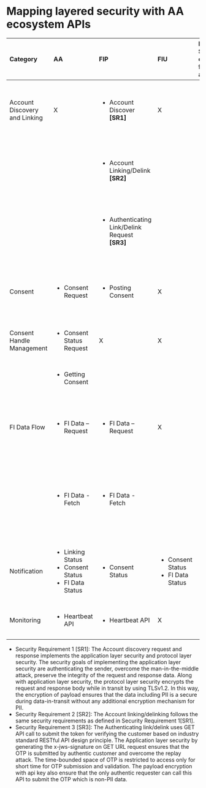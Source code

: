 # Mapping layered security with AA ecosystem APIs

<table>
  <thead>
    <tr>
      <th style="text-align:left"><b>Category</b>
      </th>
      <th style="text-align:left"><b>AA</b>
      </th>
      <th style="text-align:left"><b>FIP</b>
      </th>
      <th style="text-align:left"><b>FIU</b>
      </th>
      <th style="text-align:left"><b>Layered Security consideration for Request and Response</b>
      </th>
    </tr>
  </thead>
  <tbody>
    <tr>
      <td style="text-align:left">Account Discovery and Linking</td>
      <td style="text-align:left">&#x3A7;</td>
      <td style="text-align:left">
        <ul>
          <li>Account Discover <b>[SR1]</b>
          </li>
        </ul>
      </td>
      <td style="text-align:left">&#x3A7;</td>
      <td style="text-align:left">
        <ul>
          <li>Application Layer Security</li>
          <li>Protocol Layer Security</li>
        </ul>
      </td>
    </tr>
    <tr>
      <td style="text-align:left"></td>
      <td style="text-align:left"></td>
      <td style="text-align:left">
        <ul>
          <li>Account Linking/Delink <b>[SR2]</b>
          </li>
        </ul>
      </td>
      <td style="text-align:left"></td>
      <td style="text-align:left">
        <ul>
          <li>Application Layer Security</li>
          <li>Protocol Layer Security</li>
        </ul>
      </td>
    </tr>
    <tr>
      <td style="text-align:left"></td>
      <td style="text-align:left"></td>
      <td style="text-align:left">
        <ul>
          <li>Authenticating Link/Delink Request <b>[SR3]</b>
          </li>
        </ul>
      </td>
      <td style="text-align:left"></td>
      <td style="text-align:left">
        <ul>
          <li>Application Layer Security</li>
          <li>Protocol Layer Security</li>
        </ul>
      </td>
    </tr>
    <tr>
      <td style="text-align:left">Consent</td>
      <td style="text-align:left">
        <ul>
          <li>Consent Request</li>
        </ul>
      </td>
      <td style="text-align:left">
        <ul>
          <li>Posting Consent</li>
        </ul>
      </td>
      <td style="text-align:left">&#x3A7;</td>
      <td style="text-align:left">
        <ul>
          <li>Application Layer Security</li>
          <li>Protocol Layer Security</li>
        </ul>
      </td>
    </tr>
    <tr>
      <td style="text-align:left">Consent Handle Management</td>
      <td style="text-align:left">
        <ul>
          <li>Consent Status Request</li>
        </ul>
      </td>
      <td style="text-align:left">&#x3A7;</td>
      <td style="text-align:left">&#x3A7;</td>
      <td style="text-align:left">
        <ul>
          <li>Application Layer Security</li>
        </ul>
      </td>
    </tr>
    <tr>
      <td style="text-align:left"></td>
      <td style="text-align:left">
        <ul>
          <li>Getting Consent</li>
        </ul>
      </td>
      <td style="text-align:left"></td>
      <td style="text-align:left"></td>
      <td style="text-align:left">
        <ul>
          <li>Application Layer Security</li>
        </ul>
      </td>
    </tr>
    <tr>
      <td style="text-align:left">FI Data Flow</td>
      <td style="text-align:left">
        <ul>
          <li>FI Data &#x2013; Request</li>
        </ul>
      </td>
      <td style="text-align:left">
        <ul>
          <li>FI Data &#x2013; Request</li>
        </ul>
      </td>
      <td style="text-align:left">&#x3A7;</td>
      <td style="text-align:left">
        <ul>
          <li>Application Layer Security</li>
          <li>Protocol Layer Security</li>
        </ul>
      </td>
    </tr>
    <tr>
      <td style="text-align:left"></td>
      <td style="text-align:left">
        <ul>
          <li>FI Data - Fetch</li>
        </ul>
      </td>
      <td style="text-align:left">
        <ul>
          <li>FI Data - Fetch</li>
        </ul>
      </td>
      <td style="text-align:left"></td>
      <td style="text-align:left">
        <ul>
          <li>Business Layer Security</li>
          <li>Application Layer Security</li>
          <li>Protocol Layer Security</li>
        </ul>
      </td>
    </tr>
    <tr>
      <td style="text-align:left">Notification</td>
      <td style="text-align:left">
        <ul>
          <li>Linking Status</li>
          <li>Consent Status</li>
          <li>FI Data Status</li>
        </ul>
      </td>
      <td style="text-align:left">
        <ul>
          <li>Consent Status</li>
        </ul>
      </td>
      <td style="text-align:left">
        <ul>
          <li>Consent Status</li>
          <li>FI Data Status</li>
        </ul>
      </td>
      <td style="text-align:left">
        <ul>
          <li>Application Layer Security</li>
          <li>Protocol Layer Security</li>
        </ul>
      </td>
    </tr>
    <tr>
      <td style="text-align:left">Monitoring</td>
      <td style="text-align:left">
        <ul>
          <li>Heartbeat API</li>
        </ul>
      </td>
      <td style="text-align:left">
        <ul>
          <li>Heartbeat API</li>
        </ul>
      </td>
      <td style="text-align:left">&#x3A7;</td>
      <td style="text-align:left">
        <ul>
          <li>Application Layer Security</li>
        </ul>
      </td>
    </tr>
  </tbody>
</table>

* Security Requirement 1 \[SR1\]: The Account discovery request and response implements the application layer security and protocol layer security. The security goals of implementing the application layer security are authenticating the sender, overcome the man-in-the-middle attack, preserve the integrity of the request and response data. Along with application layer security, the protocol layer security encrypts the request and response body while in transit by using TLSv1.2. In this way, the encryption of payload ensures that the data including PII is a secure during data-in-transit without any additional encryption mechanism for PII.
* Security Requirement 2 \[SR2\]: The Account linking/delinking follows the same security requirements as defined in Security Requirement 1\[SR1\].
* Security Requirement 3 \[SR3\]: The Authenticating link/delink uses GET API call to submit the token for verifying the customer based on industry standard RESTful API design principle. The Application layer security by generating the x-jws-signature on GET URL request ensures that the OTP is submitted by authentic customer and overcome the replay attack. The time-bounded space of OTP is restricted to access only for short time for OTP submission and validation. The payload encryption with api key also ensure that the only authentic requester can call this API to submit the OTP which is non-PII data.



